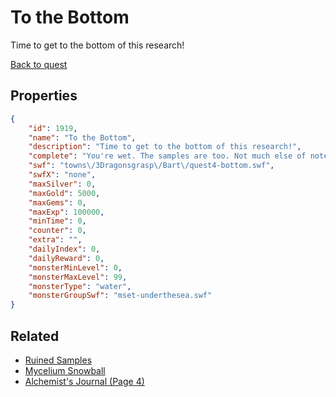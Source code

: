 # To the Bottom

Time to get to the bottom of this research!

[Back to quest](../quests.md)

## Properties

```json
{
    "id": 1919,
    "name": "To the Bottom",
    "description": "Time to get to the bottom of this research!",
    "complete": "You're wet. The samples are too. Not much else of note.",
    "swf": "towns\/3Dragonsgrasp\/Bart\/quest4-bottom.swf",
    "swfX": "none",
    "maxSilver": 0,
    "maxGold": 5000,
    "maxGems": 0,
    "maxExp": 100000,
    "minTime": 0,
    "counter": 0,
    "extra": "",
    "dailyIndex": 0,
    "dailyReward": 0,
    "monsterMinLevel": 0,
    "monsterMaxLevel": 99,
    "monsterType": "water",
    "monsterGroupSwf": "mset-underthesea.swf"
}
```

## Related

- [Ruined Samples](../items/20788-ruined-samples.md)
- [Mycelium Snowball](../items/20790-mycelium-snowball.md)
- [Alchemist's Journal (Page 4)](../items/20794-alchemist-s-journal-page-4.md)

